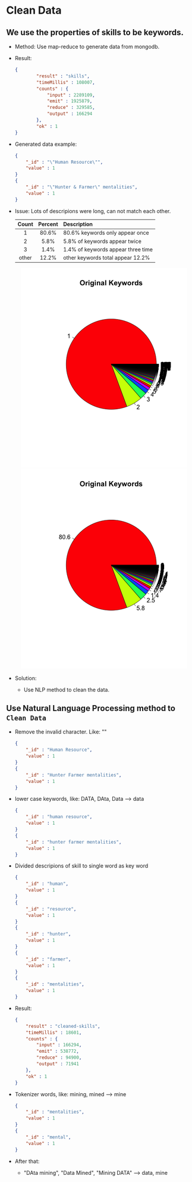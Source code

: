 # Clean Data

## We use the properties of skills to be keywords.
- Method: Use map-reduce to generate data from mongodb.
- Result: 
    
    ```json
    {
            "result" : "skills",
            "timeMillis" : 108007,
            "counts" : {
                "input" : 2289109,
                "emit" : 1925879,
                "reduce" : 329585,
                "output" : 166294
            },
            "ok" : 1
    }
    ```
- Generated data example:

    ```json
    {
        "_id" : "\"Human Resource\"",
        "value" : 1
    }
    {
        "_id" : "\"Hunter & Farmer\" mentalities",
        "value" : 1
    }
    ```
        
- Issue: Lots of descripions were long, can not match each other.
    
    | Count | Percent | Description |
    | :---: | :---: |:---|
    | 1     | 80.6% | 80.6% keywords only appear once |
    | 2     | 5.8%  | 5.8% of keywords appear twice |
    | 3     | 1.4%  | 1.4% of keywords appear three time |
    |other  | 12.2% | other keywords total appear 12.2% |
    
    <div style="text-align: center">
    <img alt="keywords-data" src="img/original-keywords-data.png"/>
    <img alt="keywords-percent" src="img/original-keywords-percent.png"/>
    </div>
    
- Solution:
    + Use NLP method to clean the data.

## Use Natural Language Processing method to `Clean Data`
- Remove the invalid character. Like: "\"
    
    ```json
    {
        "_id" : "Human Resource",
        "value" : 1
    }
    {
        "_id" : "Hunter Farmer mentalities",
        "value" : 1
    }
    ```
    
- lower case keywords, like: DATA, DAta, Data --&gt; data
    
    ```json
    {
        "_id" : "human resource",
        "value" : 1
    }
    {
        "_id" : "hunter farmer mentalities",
        "value" : 1
    }
    ```
        
- Divided descripions of skill to single word as key word
        
    ```json
    {
        "_id" : "human",
        "value" : 1
    }
    {
        "_id" : "resource",
        "value" : 1
    }
    {
        "_id" : "hunter",
        "value" : 1
    }
    {
        "_id" : "farmer",
        "value" : 1
    }
    {
        "_id" : "mentalities",
        "value" : 1
    }
    ```

- Result:

    ```json
    {
	    "result" : "cleaned-skills",
	    "timeMillis" : 18601,
	    "counts" : {
		    "input" : 166294,
		    "emit" : 538772,
		    "reduce" : 94900,
		    "output" : 71941
	    },
	    "ok" : 1
    }
    ```
    
- Tokenizer words, like: mining, mined --&gt; mine
    
    ```json
    {
        "_id" : "mentalities",
        "value" : 1
    }
    {
        "_id" : "mental",
        "value" : 1
    }
    ``` 
    
- After that:
    + "DAta mining", "Data Mined", "Mining DATA" --&gt; data, mine

